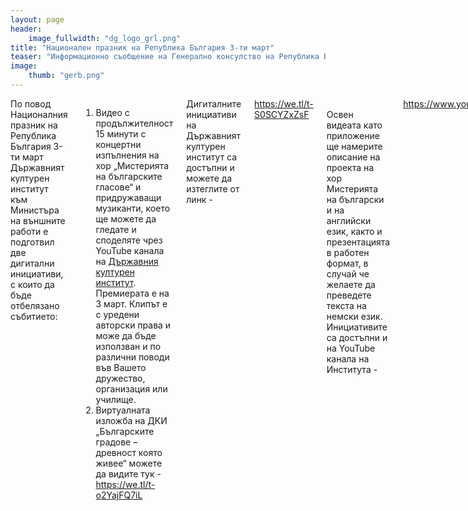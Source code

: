 ```yaml
---
layout: page
header:
    image_fullwidth: "dg_logo_grl.png"
title: "Национален празник на Република България 3-ти март"
teaser: "Информационно съобщение на Генерално консулство на Република България в Мюнхен"
image:
    thumb: "gerb.png"
---
```


<div class="row b30" >
    <div class="medium-2 columns t30"> 
        <img class="b90" src="{{ site.urlimg }}gerb.png" alt="">
    </div>
    <div class="medium-10 columns t30"> 
       По повод  Националния празник на Република България 3-ти март Държавният културен институт към Министъра на външните работи е подготвил две дигитални инициативи, с които да бъде отбелязано събитието: <br/>
       <ol>
            <li> Видео с продължителност 15 минути с концертни изпълнения на хор „Мистерията на българските гласове“ и придружаващи музиканти, което ще можете да гледате и споделяте чрез YouTube канала на  <a href="https://www.youtube.com/user/culturemfabg" target="_blank"> Държавния културен институт</a>. Премиерата е на 3 март. Клипът е с уредени авторски права и може да бъде използван и по различни поводи във  Вашето дружество, организация или училище.
            </li>
            <li>Виртуалната изложба на ДКИ „Българските градове – древност която живее“ можете да видите тук - <a href="https://we.tl/t-o2YajFQ7iL" target="_blank">https://we.tl/t-o2YajFQ7iL</a> 
            </li>
        </ol>
        Дигиталните инициативи на Държавният културен институт са достъпни и можете да изтеглите  от линк - <a href="https://we.tl/t-S0SCYZxZsF" target="_blank">https://we.tl/t-S0SCYZxZsF</a> <br/>
        Освен видеата като приложение ще намерите описание на проекта на хор Мистерията на български и на английски език, както и презентацията в работен формат, в случай че желаете да преведете текста на немски език. <br/>
        Инициативите са достъпни и на YouTube канала на Института - <a href="https://www.youtube.com/user/culturemfabg" target="_blank">https://www.youtube.com/user/culturemfabg </a>. 
    </div>
</div>